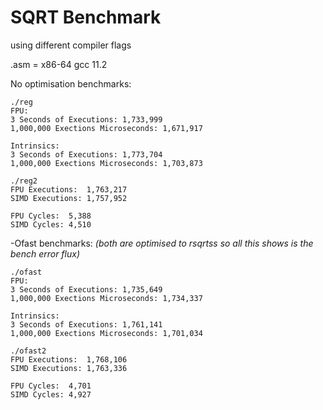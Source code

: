# SQRT Benchmark
using different compiler flags

.asm = x86-64 gcc 11.2

No optimisation benchmarks:
```
./reg
FPU:
3 Seconds of Executions: 1,733,999
1,000,000 Exections Microseconds: 1,671,917

Intrinsics:
3 Seconds of Executions: 1,773,704
1,000,000 Exections Microseconds: 1,703,873

./reg2
FPU Executions:  1,763,217
SIMD Executions: 1,757,952

FPU Cycles:  5,388
SIMD Cycles: 4,510
```

-Ofast benchmarks: _(both are optimised to rsqrtss so all this shows is the bench error flux)_
```
./ofast
FPU:
3 Seconds of Executions: 1,735,649
1,000,000 Exections Microseconds: 1,734,337

Intrinsics:
3 Seconds of Executions: 1,761,141
1,000,000 Exections Microseconds: 1,701,034

./ofast2
FPU Executions:  1,768,106
SIMD Executions: 1,763,336

FPU Cycles:  4,701
SIMD Cycles: 4,927
```








